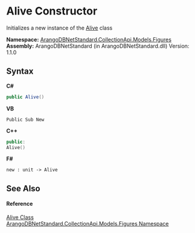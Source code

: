 # Alive Constructor 
 

Initializes a new instance of the <a href="07065dca-6783-792b-8bd6-78a6d0b26ca0">Alive</a> class

**Namespace:**&nbsp;<a href="fc0ac85a-f4fb-6c1f-5eac-41e31ea1ab30">ArangoDBNetStandard.CollectionApi.Models.Figures</a><br />**Assembly:**&nbsp;ArangoDBNetStandard (in ArangoDBNetStandard.dll) Version: 1.1.0

## Syntax

**C#**<br />
``` C#
public Alive()
```

**VB**<br />
``` VB
Public Sub New
```

**C++**<br />
``` C++
public:
Alive()
```

**F#**<br />
``` F#
new : unit -> Alive
```


## See Also


#### Reference
<a href="07065dca-6783-792b-8bd6-78a6d0b26ca0">Alive Class</a><br /><a href="fc0ac85a-f4fb-6c1f-5eac-41e31ea1ab30">ArangoDBNetStandard.CollectionApi.Models.Figures Namespace</a><br />
